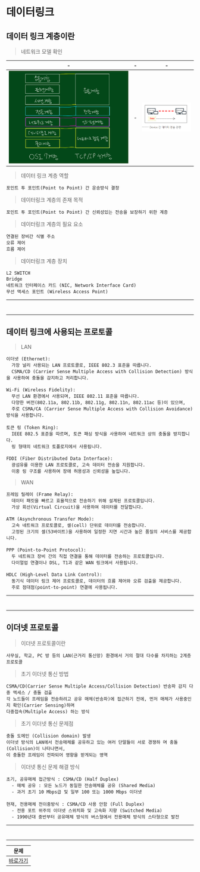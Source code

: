 # 데이터링크

데이터 링크 계층이란
---

> 네트워크 모델 확인 <br>

|-|-|-|
|-|-|-|
|![network02](./IMG/1.jpg)|-|![20240524232947](./IMG/2.png)|

> 데이터 링크 계층 역할 <br>
```
포인트 투 포인트(Point to Point) 간 운송방식 결정
```

> 데이터링크 계층의 존재 목적 <br>
```
포인트 투 포인트(Point to Point) 간 신뢰성있는 전송을 보장하기 위한 계층
```

> 데이터링크 계층의 필요 요소 <br>
```
연결된 장비간 식별 주소
오류 제어
흐름 제어
```

> 데이터링크 계층 장치
```
L2 SWITCH
Bridge
네트워크 인터페이스 카드 (NIC, Network Interface Card)
무선 액세스 포인트 (Wireless Access Point)
```

---
#
---

데이터 링크에 사용되는 프로토콜
---

> LAN<br>
```
이더넷 (Ethernet):
  가장 널리 사용되는 LAN 프로토콜로, IEEE 802.3 표준을 따릅니다.
  CSMA/CD (Carrier Sense Multiple Access with Collision Detection) 방식을 사용하여 충돌을 감지하고 처리합니다.

Wi-Fi (Wireless Fidelity):
  무선 LAN 환경에서 사용되며, IEEE 802.11 표준을 따릅니다.
  다양한 버전(802.11a, 802.11b, 802.11g, 802.11n, 802.11ac 등)이 있으며,
  주로 CSMA/CA (Carrier Sense Multiple Access with Collision Avoidance) 방식을 사용합니다.

토큰 링 (Token Ring):
  IEEE 802.5 표준을 따르며, 토큰 패싱 방식을 사용하여 네트워크 상의 충돌을 방지합니다.
  링 형태의 네트워크 토폴로지에서 사용됩니다.

FDDI (Fiber Distributed Data Interface):
  광섬유를 이용한 LAN 프로토콜로, 고속 데이터 전송을 지원합니다.
  이중 링 구조를 사용하여 장애 허용성과 신뢰성을 높입니다.
```

> WAN<br>
```
프레임 릴레이 (Frame Relay):
  데이터 패킷을 빠르고 효율적으로 전송하기 위해 설계된 프로토콜입니다.
  가상 회선(Virtual Circuit)을 사용하여 데이터를 전달합니다.

ATM (Asynchronous Transfer Mode):
  고속 네트워크 프로토콜로, 셀(cell) 단위로 데이터를 전송합니다.
  고정된 크기의 셀(53바이트)을 사용하여 일정한 지연 시간과 높은 품질의 서비스를 제공합니다.

PPP (Point-to-Point Protocol):
  두 네트워크 장비 간의 직접 연결을 통해 데이터를 전송하는 프로토콜입니다.
  다이얼업 연결이나 DSL, T1과 같은 WAN 링크에서 사용됩니다.

HDLC (High-Level Data Link Control):
  동기식 데이터 링크 제어 프로토콜로, 데이터의 흐름 제어와 오류 검출을 제공합니다.
  주로 점대점(point-to-point) 연결에 사용됩니다.

```

---
#
---
이더넷 프로토콜
---

> 이더넷 프로토콜이란<br>
```
사무실, 학교, PC 방 등의 LAN(근거리 통신망) 환경에서 거의 절대 다수를 차지하는 2계층 프로토콜
```

> 초기 이더넷 통신 방법<br>
```
CSMA/CD(Carrier Sense Multiple Access/Collision Detection) 반송파 감지 다중 엑세스 / 충돌 검출
각 노드들이 프레임을 전송하려고 공유 매체(반송파)에 접근하기 전에, 먼저 매체가 사용중인지 확인(Carrier Sensing)하며
다중접속(Multiple Access) 하는 방식
```

> 초기 이더넷 통신 문제점<br>
```
충돌 도메인 (Collision domain) 발생
이더넷 방식의 LAN에서 전송매체를 공유하고 있는 여러 단말들이 서로 경쟁하 며 충돌(Collision)이 나타나면서,
이 충돌한 프레임이 전파되어 영향을 받게되는 영역
```


> 이더넷 통신 문제 해결 방식<br>

```
초기, 공유매체 접근방식 : CSMA/CD (Half Duplex)
  - 매체 공유 : 모든 노드가 동일한 전송매체를 공유 (Shared Media)
  - 과거 초기 10 Mbps급 및 일부 100 또는 1000 Mbps 이더넷

현재, 전용매체 전이중방식 : CSMA/CD 사용 안함 (Full Duplex)
  - 전용 포트 위주의 이더넷 스위치화 및 고속화 지향 (Switched Media)
  - 1990년대 중반부터 공유매체 방식의 버스형에서 전용매체 방식의 스타형으로 발전
```

---
#
---

|문제|
|-|
|[바로가기](01.md)|


